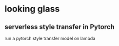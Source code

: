 # looking glass
## serverless style transfer in Pytorch


run a pytorch style transfer model on lambda
